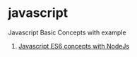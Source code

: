 # javascript
Javascript Basic Concepts with example

1. <a href="https://github.com/elangovanshanthi/javascript/tree/master/javascript-es6-babel" >Javascript ES6 concepts with NodeJs</a>
